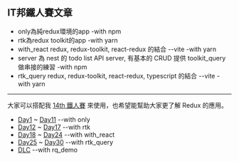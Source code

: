 ## IT邦鐵人賽文章
- only為純redux環境的app -with npm
- rtk為redux toolkit的app -with yarn
- with_react redux, redux-toolkit, react-redux 的結合 --vite -with yarn 
- server 為 nest 的 todo list API server, 有基本的 CRUD 提供 toolkit_query 做串接的練習 -with npm
- rtk_query redux, redux-toolkit, react-redux, typescript 的結合 --vite -with yarn
<hr/>

大家可以搭配我 [14th 鐵人賽](https://ithelp.ithome.com.tw/users/20129020/ironman/5360) 來使用，也希望能幫助大家更了解 Redux 的應用。
- [Day1](https://ithelp.ithome.com.tw/articles/10287139) ~ [Day11](https://ithelp.ithome.com.tw/articles/10288667) --with only 
- [Day12](https://ithelp.ithome.com.tw/articles/10288668) ~ [Day17](https://ithelp.ithome.com.tw/articles/10288677) --with rtk
- [Day18](https://ithelp.ithome.com.tw/articles/10289539) ~ [Day24](https://ithelp.ithome.com.tw/articles/10290469) --with with_react
- [Day25](https://ithelp.ithome.com.tw/articles/10290474) ~ [Day30](https://ithelp.ithome.com.tw/articles/10290500) --with rtk_query  
- [DLC](https://ithelp.ithome.com.tw/articles/10307722) --with rq_demo  